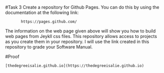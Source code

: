 #Task 3
Create a repository for Github Pages. You can do this by using the documentation at the following link:

           https://pages.github.com/
         

The information on the web page given above will show you how to build web pages from Jeykll css files. This repository allows access to projects as you create them in your repository. I will use the link created in this repository to grade your Software Manual.

#Proof

	[thedegreeisalie.github.io](https://thedegreeisalie.github.io)
